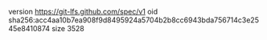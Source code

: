 version https://git-lfs.github.com/spec/v1
oid sha256:acc4aa10b7ea908f9d8495924a5704b2b8cc6943bda756714c3e2545e8410874
size 3528
